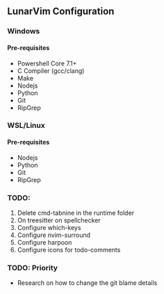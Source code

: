 ## LunarVim Configuration

### Windows

#### Pre-requisites
  - Powershell Core 7.1+
  - C Compiler (gcc/clang)
  - Make
  - Nodejs
  - Python
  - Git
  - RipGrep

### WSL/Linux

#### Pre-requisites
  - Nodejs
  - Python
  - Git
  - RipGrep
  
### TODO:
  1. Delete cmd-tabnine in the runtime folder
  2. On treesitter on spellchecker
  3. Configure which-keys
  4. Configure nvim-surround
  5. Configure harpoon
  6. Configure icons for todo-comments

### TODO: Priority

- Research on how to change the git blame details
